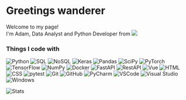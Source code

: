 <h1>Greetings wanderer</h1>

<p>Welcome to my page! </br> I'm Adam, Data Analyst and Python Developer from <img src="https://img.shields.io/badge/EU-003399.svg?style=flat&logo=european-union&logoColor=white" /><b></b></p>
<h3>Things I code with</h3>
<p> 
  <img alt="Python" src="https://img.shields.io/badge/Python-14354C?style=for-the-badge&logo=python&logoColor=white"/>
    
  <img alt="SQL" src="https://img.shields.io/badge/SQL-Database-blue?style=for-the-badge&logo=mysql&logoColor=white"/>
  <img alt="NoSQL" src="https://img.shields.io/badge/NoSQL-316192?style=for-the-badge&logo=nosql&logoColor=white"/>

  <img alt="Keras" src="https://img.shields.io/badge/Keras-%23D00000.svg?style=flat&logo=keras&logoColor=white"/>
  <img alt="Pandas" src="https://img.shields.io/badge/pandas-%23150458.svg?style=flat&logo=pandas&logoColor=white"/>
  <img alt="SciPy" src="https://img.shields.io/badge/SciPy-%230C55A5.svg?style=flat&logo=scipy&logoColor=%white"/>
  <img alt="PyTorch" src="https://img.shields.io/badge/PyTorch-%23EE4C2C.svg?style=flat&logo=pytorch&logoColor=white"/>
  <img alt="TensorFlow" src="https://img.shields.io/badge/TensorFlow-%23FF6F00.svg?style=flat&logo=tensorflow&logoColor=white"/>
  <img alt="NumPy" src="https://img.shields.io/badge/NumPy-%23013243.svg?style=flat&logo=numpy&logoColor=white"/>

  <img alt="Docker" src="https://img.shields.io/badge/docker-%230db7ed.svg?style=for-the-badge&logo=docker&logoColor=white"/>
  
  <img alt="FastAPI" src="https://img.shields.io/badge/FastAPI-005571?style=for-the-badge&logo=fastapi"/>
  <img alt="RestAPI" src="https://img.shields.io/badge/RestAPI-02569B.svg?style=flat&logo=rest&logoColor=white"/>
  <img alt="Vue" src="https://img.shields.io/badge/Vue-4FC08D.svg?style=flat&logo=vue.js&logoColor=white"/>
  <img alt="HTML" src="https://img.shields.io/badge/HTML-%23E34F26.svg?style=flat&logo=html5&logoColor=white"/>
  <img alt="CSS" src="https://img.shields.io/badge/CSS-%231572B6.svg?style=flat&logo=css3&logoColor=white"/>
  
  <img alt="pytest" src="https://img.shields.io/badge/pytest-%230A9EDC.svg?style=flat&logo=pytest&logoColor=white"/>
  
  <img alt="Git" src="https://img.shields.io/badge/GIT-E44C30?style=for-the-badge&logo=git&logoColor=white"/>
  <img alt="GitHub" src="https://img.shields.io/badge/github-%23121011.svg?style=for-the-badge&logo=github&logoColor=white"/>
  
  <img alt="PyCharm" src="https://img.shields.io/badge/PyCharm-000000.svg?&style=for-the-badge&logo=PyCharm&logoColor=white"/>
  <img alt="VSCode" src="https://img.shields.io/badge/Visual_Studio_Code-0078d7.svg?style=flat&logo=visual-studio-code&logoColor=white"/>
  <img alt="Visual Studio" src="https://img.shields.io/badge/Visual_Studio-5C2D91.svg?style=flat&logo=visual-studio&logoColor=white"/>

  <img alt="Windows" src="https://img.shields.io/badge/Windows-0078D6?style=for-the-badge&logo=windows&logoColor=white"/>
</p>

<p>
  <img alt="Stats" src="https://github-readme-stats.vercel.app/api/top-langs/?username=Adam-Rix&theme=vue-dark&langs_count=6&layout=compact&bg_color=292D3E&title_color=FAD000&text_color=FFFFFF"/>
</p>

